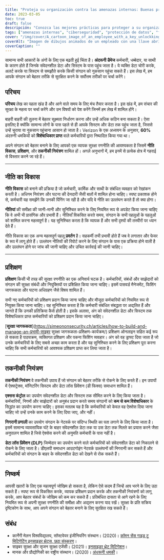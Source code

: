 ```yaml
---
title: "Proteja su organización contra las amenazas internas: Buenas prácticas"
date: 2023-03-05
toc: true
draft: false
descripción: "Conozca las mejores prácticas para proteger a su organización contra las amenazas internas causadas por empleados, contratistas o socios que tienen acceso a datos y sistemas confidenciales."
tags: ["amenazas internas", "ciberseguridad", "protección de datos", "formación de empleados", "controles técnicos", "controles de acceso", "desarrollo de políticas", "prevención de pérdida de datos", "respuesta a incidentes", "seguridad informática", "gestión de riesgos", "acceso privilegiado", "concienciación sobre seguridad", "ciberataques", "seguridad de redes", "seguridad de la información", "detección de amenazas", "evaluación de riesgos", "políticas de seguridad", "ciberdelincuencia"].
cover: "/img/cover/A_cartoon_image_of_an_employee_with_a_key_unlockking_a_door.png"
coverAlt: "Imagen de dibujos animados de un empleado con una llave abriendo una puerta etiquetada con datos confidenciales mientras otro empleado con una lupa mira con suspicacia"
coverCaption: ""
---
```


सामान्य सभी आकारों के अंगों के लिए एक बढ़ती हुई चिंता है। **अंदरूनी डैमेज** कर्मचारी, धब्बेदार, या साथी के कारण होते हैं जिनके संवेदनशील डेटा और सिस्टम के पास पहुंच जाता है। ये व्यक्ति डेटा चोरी करके, अलर्ट करके या सिस्टम से समझौते करके किसी संगठन को नुकसान पहुंचा सकते हैं। इस लेख में, हम आपके संगठन को बेहतर तरीके से सुरक्षित करने के सर्वोत्तम तरीकों पर चर्चा करेंगे।
 
 ## परिचय
 
 **परिचय** लेख का पहला खंड है और आने वाले समय के लिए मंच तैयार करता है। इस खंड में, हम संचार की सुरक्षा के महत्व पर चर्चा करेंगे और उन विषयों को पेश करेंगे जिनमें हम लेख में शामिल होंगे।
 
 बाहरी बाहरी की तुलना में बेहतर सूक्ष्मता निर्धारण करना और उन्हें अधिक कठिन बना सकता है। ऐसा इसलिए है क्योंकि सामान्य लोगों के पास पहले से ही आपके सिस्टम और डेटा तक पहुंच जाता है, जिससे उन्हें चुराया या नुकसान पहुंचाना आसान हो जाता है। Verizon के एक अध्ययन के अनुसार, **60%** अंदरुनी धमकियों को **विशेषाधिकार प्राप्त** वाले कर्मचारियों द्वारा निष्पादित किया गया था।
 
 अपने संगठन को बेहतर बनाने के लिए आपको एक व्यापक सुरक्षा रणनीति की आवश्यकता है जिसमें **नीति विकास**, **प्रशिक्षण**, और **तकनीकी नियंत्रण** शामिल हों। अगले अनुभागों में, हम इनमें से प्रत्येक क्षेत्र में गहराई से विस्तार करने जा रहे हैं।
 
 __________
 
 ## नीति का विकास
 
 **नीति विकास** को बनाने की प्रक्रिया है जो कर्मचारी, कार्मिक और साथी के संबंधित व्यवहार को रेखांकन करती है। अधिगम नियंत्रण और घटना की देनदारी जैसी बातों में शामिल होना चाहिए। स्पष्ट प्रकाशक होने से, कर्मचारी यह समझेंगे कि उनकी पिंगिंग जा रही है और यदि वे नीति का उल्लंघन करते हैं तो क्या होगा।
 
 **नीतियां** की समीक्षा की जानी-मानी और सुनिश्चित करने के लिए नियमित रूप से अपडेट किया जाना चाहिए कि वे अभी भी प्रासंगिक और प्रभावी हैं। नीतियाँ विकसित करते समय, संगठन के सभी पहलुओं के पहलुओं को शामिल करना महत्वपूर्ण है। यह सुनिश्चित करता है कि व्यापक हैं और सभी दृश्यों की तस्वीरों पर ध्यान देते हैं।
 
 नीति विकास का एक अन्य महत्वपूर्ण पहलू **प्रवर्तन** है। सहकर्मी तभी प्रभावी होते हैं जब वे लगातार और फेयर के रूप में लागू होते हैं। उल्लंघन नीतियों की रिपोर्ट करने के लिए संगठन के पास एक प्रक्रिया होने वाली है और उल्लंघन होने पर जांच की जानी चाहिए और उचित कार्रवाई की जानी चाहिए।
 
 __________
 
 ## प्रशिक्षण
 
 **प्रशिक्षण** किसी भी तरह की सुरक्षा रणनीति का एक अनिवार्य घटक है। कर्मचारियों, संबंधों और साझेदारों को संगठन की सुरक्षा संबंधी और नियुक्तियों पर प्रशिक्षित किया जाना चाहिए। इसमें पासवर्ड मैनेजमेंट, फिशिंग जागरूकता और घटना अधिग्रहण जैसे विषय शामिल हैं।
 
 सभी नए कर्मचारियों को प्रशिक्षण प्रदान किया जाना चाहिए और मौजूदा कर्मचारियों को नियमित रूप से नियुक्त किया जाना चाहिए। यह सुनिश्चित करता है कि कर्मचारी संबंधित संबद्धता पर अद्यतित हैं और जानते हैं कि उनकी प्रतिक्रिया कैसे होती है। इसके अलावा, अंग को संवेदनशील डेटा और सिस्टम तक विशेषाधिकार प्राप्त कर्मचारियों को प्रशिक्षण प्रदान किया जाना चाहिए।
 
 [**सुरक्षा जागरूकता**](https://simeononsecurity.ch/articles/how-to-build-and-manage-an-प्रभावी-साइबर सुरक्षा जागरूकता-प्रशिक्षण-कार्यक्रम/) प्रशिक्षण ऑनलाइन सहित कई रूप ले सकता है पाठ्यक्रम, व्यक्तिगत प्रशिक्षण और पकना फिशिंग व्यवहार। अंग को वह ड्राफ्ट दिया जाता है जो उनके कर्मचारियों के लिए सबसे अच्छा काम करता है और यह सुनिश्चित करने के लिए प्रशिक्षण पूरा करना चाहिए कि सभी कर्मचारियों को आवश्यक प्रशिक्षण प्राप्त कर लिया जाता है।
 
 __________
 
 ## तकनीकी नियंत्रण
 
 **तकनीकी नियंत्रण** वे तकनीकी उपाय हैं जो संगठन को बेहतर तरीके से रोकने के लिए करते हैं। इन उपायों में ऐक्सट्रेक्स, मॉनिटरिंग सिस्टम और डेटा लॉस प्रिवेंशन (डी फिक्स) समाधान शामिल हैं।
 
 **एक्सस कंट्रोल** का उपयोग संवेदनशील डेटा और सिस्टम तक सीमित करने के लिए किया जाता है। कर्मचारियों, निगमों और साझेदारों को अनुबंध प्रदान करते समय संगठनों को **कम से कम विशेषाधिकार** के सिद्धांत का उपयोग करना चाहिए। इसका मतलब यह है कि कर्मचारियों को केवल वह ऐक्सेस दिया जाना चाहिए जो उन्हें उनके काम करने के लिए दिया जाए, और नहीं।
 
 **निगरानी प्रणाली** का उपयोग संगठन के नेटवर्क पर संदिग्ध स्थिति का पता लगाने के लिए किया जाता है। इसमें सामान्य व्यावसायिक घंटे के बाहर संवेदनशील डेटा तक या उस डेटा तक मिलते का प्रयास करने जैसा अनुपालन शामिल है जिसे ऐक्सेस करने की अनुमति कर्मचारी के पास नहीं है।
 
 **डेटा लॉस प्रिवेंशन (DLP)** जिम्मेदार का उपयोग करने वाले कर्मचारियों को संवेदनशील डेटा को निकालने से रोकने के लिए जाता है। डीएलपी समाधान आउटगोइंग नेटवर्क उल्लंघनों की निगरानी कर सकते हैं और कर्मचारियों को संगठन के बाहर के संवेदनशील डेटा को देखने से रोक सकते हैं।
 
 __________
 
 ## निष्कर्ष
 
 आपसी खतरों के लिए एक महत्वपूर्ण जोखिम हो सकता है, लेकिन ऐसे कदम हैं जिन्हें आप भरने के लिए उठा सकते हैं। स्पष्ट रूप से विकसित करके, व्यापक प्रशिक्षण प्रदान करके और तकनीकी नियंत्रणों को लागू करके, आप बेहतर संबंधों के जोखिम को कम कर सकते हैं। प्रतिबंधित दासता से आगे रहने के लिए नियमित रूप से अपनी सुरक्षा रणनीति की समीक्षा और अद्यतन करना याद रखें। सुरक्षा के प्रति सक्रिय दृष्टिकोण के साथ, आप अपने संगठन को बेहतर बनाने के लिए सुरक्षित रख सकते हैं।
 
 ## संबंध
 
 - कार्नेगी मेलन विश्वविद्यालय, सॉफ्टवेयर इंजीनियरिंग संस्थान। (2020)। [कॉमन सेंस गाइड टू मिटिगेटिंग इनसाइडर थ्रेट्स, छठा संस्करण](https://resources.sei.cmu.edu/library/asset-view.cfm?assetid=508010)।
 - साइबर सुरक्षा और सृजन सुरक्षा एजेंसी। (2021)। [इनसाइडर थ्रेट मिटिगेशन](https://www.cisa.gov/topics/physical-security/insider-threat-mitigation)।
 - मानक और प्रौद्योगिकी का राष्ट्रीय संस्थान। (2020)। [अंधरूनी धमकी](https://csrc.nist.gov/glossary/term/insider_threat)।
